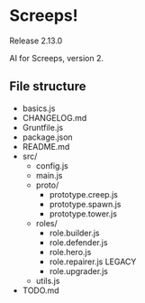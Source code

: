 # Screeps!
Release 2.13.0

AI for Screeps, version 2.

## File structure
- basics.js
- CHANGELOG.md
- Gruntfile.js
- package.json
- README.md
- src/
  - config.js
  - main.js
  - proto/
    - prototype.creep.js
    - prototype.spawn.js
    - prototype.tower.js
  - roles/
    - role.builder.js
    - role.defender.js
    - role.hero.js
    - role.repairer.js LEGACY
    - role.upgrader.js
  - utils.js
- TODO.md
